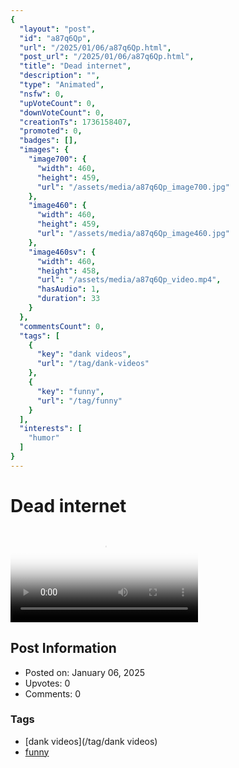```yaml
---
{
  "layout": "post",
  "id": "a87q6Qp",
  "url": "/2025/01/06/a87q6Qp.html",
  "post_url": "/2025/01/06/a87q6Qp.html",
  "title": "Dead internet",
  "description": "",
  "type": "Animated",
  "nsfw": 0,
  "upVoteCount": 0,
  "downVoteCount": 0,
  "creationTs": 1736158407,
  "promoted": 0,
  "badges": [],
  "images": {
    "image700": {
      "width": 460,
      "height": 459,
      "url": "/assets/media/a87q6Qp_image700.jpg"
    },
    "image460": {
      "width": 460,
      "height": 459,
      "url": "/assets/media/a87q6Qp_image460.jpg"
    },
    "image460sv": {
      "width": 460,
      "height": 458,
      "url": "/assets/media/a87q6Qp_video.mp4",
      "hasAudio": 1,
      "duration": 33
    }
  },
  "commentsCount": 0,
  "tags": [
    {
      "key": "dank videos",
      "url": "/tag/dank-videos"
    },
    {
      "key": "funny",
      "url": "/tag/funny"
    }
  ],
  "interests": [
    "humor"
  ]
}
---
```


# Dead internet

<video controls playsinline loop poster="/assets/media/a87q6Qp_image460.jpg">
  <source src="/assets/media/a87q6Qp_video.mp4" type="video/mp4">
  Your browser does not support the video tag.
</video>

## Post Information

- Posted on: January 06, 2025
- Upvotes: 0
- Comments: 0

### Tags

- [dank videos](/tag/dank videos)
- [funny](/tag/funny)
